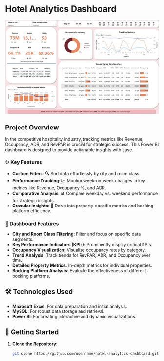 # **Hotel Analytics Dashboard**

![Dashboard Preview](hotel.jpg) <!-- Replace with the link to your dashboard preview image -->

## **Project Overview**

In the competitive hospitality industry, tracking metrics like Revenue, Occupancy, ADR, and RevPAR is crucial for strategic success. This Power BI dashboard is designed to provide actionable insights with ease.

### **✨ Key Features**

- **Custom Filters**: **🔍** Sort data effortlessly by city and room class.
- **Performance Tracking**: **📈** Monitor week-on-week changes in key metrics like Revenue, Occupancy %, and ADR.
- **Comparative Analysis**: **📊** Compare weekday vs. weekend performance for strategic insights.
- **Granular Insights**: **🔬** Delve into property-specific metrics and booking platform efficiency.

### **🔧 Dashboard Features**

- **City and Room Class Filtering**: Filter and focus on specific data segments.
- **Key Performance Indicators (KPIs)**: Prominently display critical KPIs.
- **Occupancy Visualization**: Visualize occupancy rates by category.
- **Trend Analysis**: Track trends for RevPAR, ADR, and Occupancy over time.
- **Detailed Property Metrics**: In-depth metrics for individual properties.
- **Booking Platform Analysis**: Evaluate the effectiveness of different booking platforms.



## **🛠️ Technologies Used**

- **Microsoft Excel**: For data preparation and initial analysis.
- **MySQL**: For robust data storage and retrieval.
- **Power BI**: For creating interactive and dynamic visualizations.

## **🚀 Getting Started**

1. **Clone the Repository:**
   ```bash
   git clone https://github.com/username/hotel-analytics-dashboard.git
